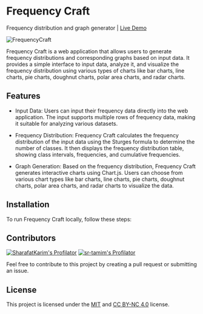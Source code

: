 # Frequency Craft

Frequency distribution and graph generator | [Live Demo](#TO-DO)

![FrequencyCraft](https://socialify.git.ci/SharafatKarim/FrequencyCraft/image?description=1&descriptionEditable=Frequency%20Craft%20is%20a%20web%20application%20that%20allows%20users%20to%20generate%20frequency%20distributions%20and%20corresponding%20graphs%20based%20on%20input%20data.&font=Bitter&forks=1&issues=1&language=1&name=1&pattern=Formal%20Invitation&pulls=1&stargazers=1&theme=Auto)

Frequency Craft is a web application that allows users to generate frequency distributions and corresponding graphs based on input data. It provides a simple interface to input data, analyze it, and visualize the frequency distribution using various types of charts like bar charts, line charts, pie charts, doughnut charts, polar area charts, and radar charts.

## Features

- Input Data: Users can input their frequency data directly into the web application. The input supports multiple rows of frequency data, making it suitable for analyzing various datasets.

- Frequency Distribution: Frequency Craft calculates the frequency distribution of the input data using the Sturges formula to determine the number of classes. It then displays the frequency distribution table, showing class intervals, frequencies, and cumulative frequencies.

- Graph Generation: Based on the frequency distribution, Frequency Craft generates interactive charts using Chart.js. Users can choose from various chart types like bar charts, line charts, pie charts, doughnut charts, polar area charts, and radar charts to visualize the data.

## Installation

To run Frequency Craft locally, follow these steps:


## Contributors

[![SharafatKarim's Profilator](https://profilator.deno.dev/SharafatKarim?v=1.0.0.alpha.4)](https://github.com/SharafatKarim)
[![sr-tamim's Profilator](https://profilator.deno.dev/sr-tamim?v=1.0.0.alpha.4)](https://github.com/sr-tamim)

Feel free to contribute to this project by creating a pull request or submitting an issue.

## License

This project is licensed under the [MIT](LICENSE) and [CC BY-NC 4.0](https://creativecommons.org/licenses/by-nc/4.0/) license.
